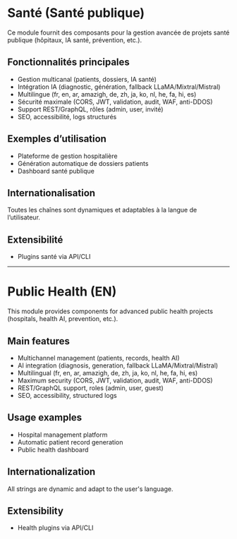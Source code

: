 # Santé (Santé publique)

Ce module fournit des composants pour la gestion avancée de projets santé publique (hôpitaux, IA santé, prévention, etc.).

## Fonctionnalités principales
- Gestion multicanal (patients, dossiers, IA santé)
- Intégration IA (diagnostic, génération, fallback LLaMA/Mixtral/Mistral)
- Multilingue (fr, en, ar, amazigh, de, zh, ja, ko, nl, he, fa, hi, es)
- Sécurité maximale (CORS, JWT, validation, audit, WAF, anti-DDOS)
- Support REST/GraphQL, rôles (admin, user, invité)
- SEO, accessibilité, logs structurés

## Exemples d’utilisation
- Plateforme de gestion hospitalière
- Génération automatique de dossiers patients
- Dashboard santé publique

## Internationalisation
Toutes les chaînes sont dynamiques et adaptables à la langue de l’utilisateur.

## Extensibilité
- Plugins santé via API/CLI

---

# Public Health (EN)

This module provides components for advanced public health projects (hospitals, health AI, prevention, etc.).

## Main features
- Multichannel management (patients, records, health AI)
- AI integration (diagnosis, generation, fallback LLaMA/Mixtral/Mistral)
- Multilingual (fr, en, ar, amazigh, de, zh, ja, ko, nl, he, fa, hi, es)
- Maximum security (CORS, JWT, validation, audit, WAF, anti-DDOS)
- REST/GraphQL support, roles (admin, user, guest)
- SEO, accessibility, structured logs

## Usage examples
- Hospital management platform
- Automatic patient record generation
- Public health dashboard

## Internationalization
All strings are dynamic and adapt to the user's language.

## Extensibility
- Health plugins via API/CLI
